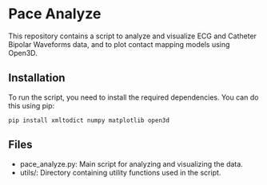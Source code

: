 # Pace Analyze

This repository contains a script to analyze and visualize ECG and Catheter Bipolar Waveforms data, and to plot contact mapping models using Open3D.

## Installation

To run the script, you need to install the required dependencies. You can do this using pip:

```
pip install xmltodict numpy matplotlib open3d
```

##  Files
- pace_analyze.py: Main script for analyzing and visualizing the data.
- utils/: Directory containing utility functions used in the script.
